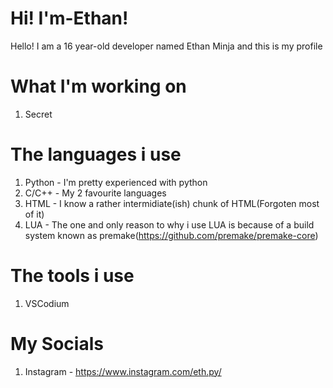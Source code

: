 # Hi! I'm-Ethan! 
Hello! I am a 16 year-old developer named Ethan Minja and this is my profile

# What I'm working on
1. Secret

# The languages i use
1. Python - I'm pretty experienced with python
2. C/C++ - My 2 favourite languages
3. HTML - I know a rather intermidiate(ish) chunk of HTML(Forgoten most of it)
4. LUA - The one and only reason to why i use LUA is because of a build system known as premake(https://github.com/premake/premake-core)

# The tools i use
1. VSCodium

# My Socials
1. Instagram - https://www.instagram.com/eth.py/
